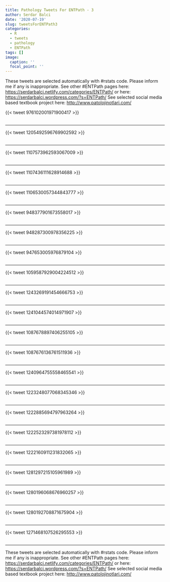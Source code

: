 ```yaml
---
title: Pathology Tweets For ENTPath - 3
author: Serdar Balci
date: '2020-07-19'
slug: tweetsForENTPath3
categories:
  - R
  - tweets
  - pathology
  - ENTPath
tags: []
image:
  caption: ''
  focal_point: ''
---
```



These tweets are selected automatically with #rstats code. Please inform me if any is inappropriate.
See other #ENTPath pages here: https://serdarbalci.netlify.com/categories/ENTPath/  or here: https://serdarbalci.wordpress.com/?s=ENTPath/ 
See selected social media based textbook project here: http://www.patolojinotlari.com/

{{< tweet 976102001971900417 >}}
<br>
<br>
<hr>
{{< tweet 1205492596769902592 >}}
<br>
<br>
<hr>
{{< tweet 1107573962593067009 >}}
<br>
<br>
<hr>
{{< tweet 1107436111628914688 >}}
<br>
<br>
<hr>
{{< tweet 1106530057344843777 >}}
<br>
<br>
<hr>
{{< tweet 948377901673558017 >}}
<br>
<br>
<hr>
{{< tweet 948287300978356225 >}}
<br>
<br>
<hr>
{{< tweet 947653005976879104 >}}
<br>
<br>
<hr>
{{< tweet 1059587929004224512 >}}
<br>
<br>
<hr>
{{< tweet 1243269191454666753 >}}
<br>
<br>
<hr>
{{< tweet 1241044574014971907 >}}
<br>
<br>
<hr>
{{< tweet 1087678897406255105 >}}
<br>
<br>
<hr>
{{< tweet 1087676136761511936 >}}
<br>
<br>
<hr>
{{< tweet 1240964755558465541 >}}
<br>
<br>
<hr>
{{< tweet 1223248077068345346 >}}
<br>
<br>
<hr>
{{< tweet 1222885694797963264 >}}
<br>
<br>
<hr>
{{< tweet 1222523297381978112 >}}
<br>
<br>
<hr>
{{< tweet 1222160911231832065 >}}
<br>
<br>
<hr>
{{< tweet 1281297215105961989 >}}
<br>
<br>
<hr>
{{< tweet 1280196068676960257 >}}
<br>
<br>
<hr>
{{< tweet 1280192708871675904 >}}
<br>
<br>
<hr>
{{< tweet 1271468107526295553 >}}
<br>
<br>
<hr>


These tweets are selected automatically with #rstats code. Please inform me if any is inappropriate.
See other #ENTPath pages here: https://serdarbalci.netlify.com/categories/ENTPath/  or here: https://serdarbalci.wordpress.com/?s=ENTPath/ 
See selected social media based textbook project here: http://www.patolojinotlari.com/
